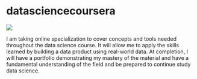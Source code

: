 # datasciencecoursera

![](https://opencollection.files.wordpress.com/2013/09/coursera-logo-nobg.png)

I am taking online specialization to cover concepts and tools needed throughout the data science course. It will allow me to apply the skills learned by building a data product using real-world data. At completion, I will have a portfolio demonstrating my mastery of the material and have a fundamental understanding of the field and be prepared to continue study data science. 
